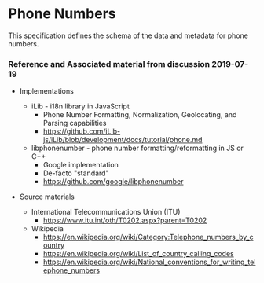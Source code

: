 # Phone Numbers

This specification defines the schema of the data and metadata for phone numbers.

### Reference and Associated material from discussion 2019-07-19

* Implementations
    * iLib - i18n library in JavaScript
        * Phone Number Formatting, Normalization, Geolocating, and Parsing capabilities
        * https://github.com/iLib-js/iLib/blob/development/docs/tutorial/phone.md
    * libphonenumber - phone number formatting/reformatting in JS or C++
        * Google implementation
        * De-facto "standard"
        * https://github.com/google/libphonenumber

* Source materials
    * International Telecommunications Union (ITU)
        * https://www.itu.int/oth/T0202.aspx?parent=T0202
    * Wikipedia
        * https://en.wikipedia.org/wiki/Category:Telephone_numbers_by_country
        * https://en.wikipedia.org/wiki/List_of_country_calling_codes
        * https://en.wikipedia.org/wiki/National_conventions_for_writing_telephone_numbers
